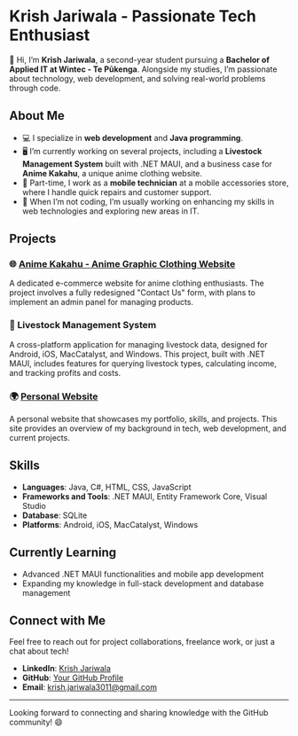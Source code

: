 # Krish Jariwala - Passionate Tech Enthusiast

👋 Hi, I’m **Krish Jariwala**, a second-year student pursuing a **Bachelor of Applied IT at Wintec - Te Pūkenga**. Alongside my studies, I’m passionate about technology, web development, and solving real-world problems through code.

## About Me

- 💻 I specialize in **web development** and **Java programming**.
- 🖥️ I’m currently working on several projects, including a **Livestock Management System** built with .NET MAUI, and a business case for **Anime Kakahu**, a unique anime clothing website.
- 🔧 Part-time, I work as a **mobile technician** at a mobile accessories store, where I handle quick repairs and customer support.
- 📱 When I’m not coding, I’m usually working on enhancing my skills in web technologies and exploring new areas in IT.

## Projects

### 🌐 [Anime Kakahu - Anime Graphic Clothing Website](https://github.com/YourUsername/AnimeKakahu)
A dedicated e-commerce website for anime clothing enthusiasts. The project involves a fully redesigned "Contact Us" form, with plans to implement an admin panel for managing products.

### 🐄 Livestock Management System
A cross-platform application for managing livestock data, designed for Android, iOS, MacCatalyst, and Windows. This project, built with .NET MAUI, includes features for querying livestock types, calculating income, and tracking profits and costs.

### 🌍 [Personal Website](https://krishkkkk.github.io/Krish/)
A personal website that showcases my portfolio, skills, and projects. This site provides an overview of my background in tech, web development, and current projects.

## Skills

- **Languages**: Java, C#, HTML, CSS, JavaScript
- **Frameworks and Tools**: .NET MAUI, Entity Framework Core, Visual Studio
- **Database**: SQLite
- **Platforms**: Android, iOS, MacCatalyst, Windows

## Currently Learning

- Advanced .NET MAUI functionalities and mobile app development
- Expanding my knowledge in full-stack development and database management

## Connect with Me

Feel free to reach out for project collaborations, freelance work, or just a chat about tech!

- **LinkedIn**: [Krish Jariwala]([https://www.linkedin.com/in/krish-jariwala-585a11320/])
- **GitHub**: [Your GitHub Profile](https://github.com/krishkkkk)
- **Email**: krish.jariwala3011@gmail.com

---

Looking forward to connecting and sharing knowledge with the GitHub community! 😄
